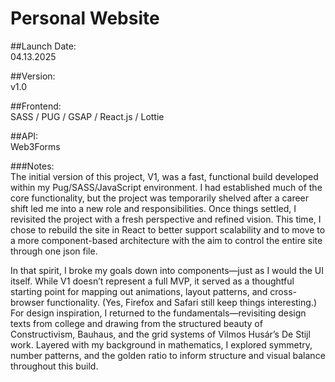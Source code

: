# Personal Website

##Launch Date:            
04.13.2025

##Version:            
v1.0

##Frontend:            
SASS / PUG / GSAP / React.js / Lottie 

##API:            
Web3Forms
  
###Notes:           
The initial version of this project, V1, was a fast, functional build 
developed within my Pug/SASS/JavaScript environment. I had established 
much of the core functionality, but the project was temporarily shelved 
after a career shift led me into a new role and responsibilities. 
Once things settled, I revisited the project with a fresh perspective 
and refined vision. This time, I chose to rebuild the site in React to 
better support scalability and to move to a more component-based 
architecture with the aim to control the entire site through one 
json file.

In that spirit, I broke my goals down into components—just as I would 
the UI itself. While V1 doesn’t represent a full MVP, it served as a 
thoughtful starting point for mapping out animations, layout patterns, 
and cross-browser functionality. (Yes, Firefox and Safari still keep 
things interesting.) For design inspiration, I returned to the 
fundamentals—revisiting design texts from college and drawing from the 
structured beauty of Constructivism, Bauhaus, and the grid systems of 
Vilmos Husár’s De Stijl work. Layered with my background in mathematics, 
I explored symmetry, number patterns, and the golden ratio to inform 
structure and visual balance throughout this build.
